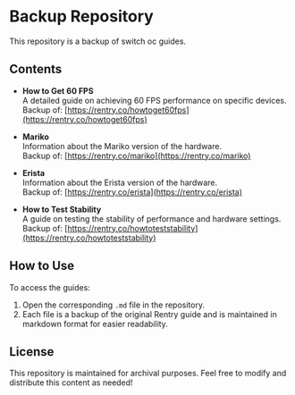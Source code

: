# Backup Repository

This repository is a backup of switch oc guides.
## Contents

- **How to Get 60 FPS**  
  A detailed guide on achieving 60 FPS performance on specific devices.  
  Backup of: [https://rentry.co/howtoget60fps](https://rentry.co/howtoget60fps)

- **Mariko**  
  Information about the Mariko version of the hardware.  
  Backup of: [https://rentry.co/mariko](https://rentry.co/mariko)

- **Erista**  
  Information about the Erista version of the hardware.  
  Backup of: [https://rentry.co/erista](https://rentry.co/erista)

- **How to Test Stability**  
  A guide on testing the stability of performance and hardware settings.  
  Backup of: [https://rentry.co/howtoteststability](https://rentry.co/howtoteststability)

## How to Use

To access the guides:
1. Open the corresponding `.md` file in the repository.
2. Each file is a backup of the original Rentry guide and is maintained in markdown format for easier readability.

## License
This repository is maintained for archival purposes. Feel free to modify and distribute this content as needed!



